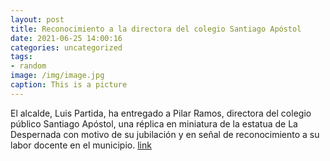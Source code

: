 ```yaml
---
layout: post
title: Reconocimiento a la directora del colegio Santiago Apóstol
date: 2021-06-25 14:00:16
categories: uncategorized
tags:
- random
image: /img/image.jpg
caption: This is a picture
---
```

El alcalde, Luis Partida, ha entregado a Pilar Ramos, directora del colegio público Santiago Apóstol, una réplica en miniatura de la estatua de La Despernada con motivo de su jubilación y en señal de reconocimiento a su labor docente en el municipio.   [link](https://www.ayto-villacanada.es/noticias/reconocimiento-a-la-directora-del-colegio-santiago-apostol/)
